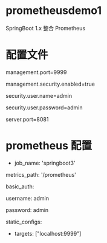 # prometheusdemo1
SpringBoot 1.x 整合 Prometheus


# 配置文件
management.port=9999

management.security.enabled=true

security.user.name=admin

security.user.password=admin


server.port=8081

# prometheus 配置
 - job_name: 'springboot3'
 
 metrics_path: '/prometheus'
 
 basic_auth:
 
   username: admin
   
   password: admin
   
 static_configs:
 
   - targets: ["localhost:9999"]
   
